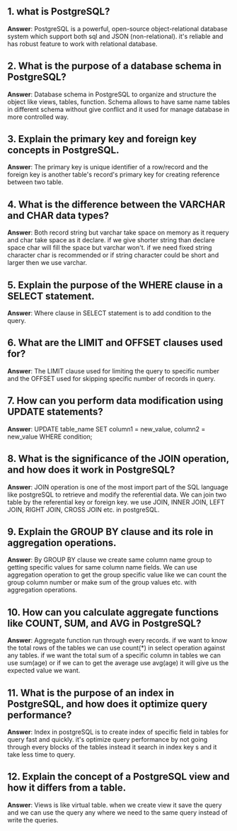 ## 1. what is PostgreSQL?

**Answer**: PostgreSQL is a powerful, open-source object-relational database system which support both sql and JSON (non-relational). it's reliable and has robust feature to work with relational database.

## 2. What is the purpose of a database schema in PostgreSQL?

**Answer**: Database schema in PostgreSQL to organize and structure the object like views, tables, function. Schema allows to have same name tables in different schema without give conflict and it used for manage database in more controlled way.

## 3. Explain the primary key and foreign key concepts in PostgreSQL.

**Answer**: The primary key is unique identifier of a row/record and the foreign key is another table's record's primary key for creating reference between two table.

## 4. What is the difference between the VARCHAR and CHAR data types?

**Answer**: Both record string but varchar take space on memory as it requery and char take space as it declare. if we give shorter string than declare space char will fill the space but varchar won't. if we need fixed string character char is recommended or if string character could be short and larger then we use varchar.

## 5. Explain the purpose of the WHERE clause in a SELECT statement.

**Answer**: Where clause in SELECT statement is to add condition to the query.

## 6. What are the LIMIT and OFFSET clauses used for?

**Answer**: The LIMIT clause used for limiting the query to specific number and the OFFSET used for skipping specific number of records in query.

## 7. How can you perform data modification using UPDATE statements?

**Answer**: UPDATE table_name SET column1 = new_value, column2 = new_value WHERE condition;

## 8. What is the significance of the JOIN operation, and how does it work in PostgreSQL?

**Answer**: JOIN operation is one of the most import part of the SQL language like postgreSQL to retrieve and modify the referential data. We can join two table by the referential key or foreign key. we use JOIN, INNER JOIN, LEFT JOIN, RIGHT JOIN, CROSS JOIN etc. in postgreSQL.

## 9. Explain the GROUP BY clause and its role in aggregation operations.

**Answer**: By GROUP BY clause we create same column name group to getting specific values for same column name fields. We can use aggregation operation to get the group specific value like we can count the group column number or make sum of the group values etc. with aggregation operations.

## 10. How can you calculate aggregate functions like COUNT, SUM, and AVG in PostgreSQL?

**Answer**: Aggregate function run through every records. if we want to know the total rows of the tables we can use count(\*) in select operation against any tables. if we want the total sum of a specific column in tables we can use sum(age) or if we can to get the average use avg(age) it will give us the expected value we want.

## 11. What is the purpose of an index in PostgreSQL, and how does it optimize query performance?

**Answer**: Index in postgreSQL is to create index of specific field in tables for query fast and quickly. it's optimize query performance by not going through every blocks of the tables instead it search in index key s and it take less time to query.

## 12. Explain the concept of a PostgreSQL view and how it differs from a table.

**Answer**: Views is like virtual table. when we create view it save the query and we can use the query any where we need to the same query instead of write the queries.
